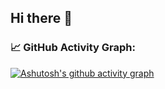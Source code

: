 ## Hi there 👋

### 📈 GitHub Activity Graph:
[![Ashutosh's github activity graph](https://github-readme-activity-graph.vercel.app/graph?username=Garuda-Ya&bg_color=020316&line=e6f7e3&color=e6f7e3&area=true&area_color=000218&point=3fd03f)](https://github.com/ashutosh00710/github-readme-activity-graph)

